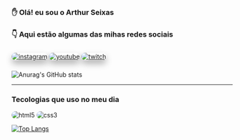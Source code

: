 ### ✋ Olá! eu sou o Arthur Seixas 
### 👇 Aqui estão algumas das mihas redes sociais 

<style>
a{
     opacity: 1;
     transition: all .4s
} 
a:hover{
    opacity: .5;
}
</style>

<div>
<a targer="_blank" href="https://www.instagram.com/thuruez_/"><img alt="instagram" src="https://img.shields.io/badge/Instagram-E4405F?style=for-the-badge&logo=instagram&logoColor=white" style="border-radius: 10px; box-shadow: 0px 8px 15px rgba(0, 0, 0, 0.3); margin: 10px 0px"></img></a>
<a targer="_blank" href="https://www.youtube.com/channel/UCqRVCLZtPPBDSi3U40fgTWA"><img alt="youtube" src="https://img.shields.io/badge/YouTube-FF0000?style=for-the-badge&logo=youtube&logoColor=white" style="border-radius: 10px; box-shadow: 0px 8px 15px rgba(0, 0, 0, 0.3); margin: 10px 0px"></img></a>
<a targer="_blank" href="https://www.twitch.tv/thurue"><img alt="twitch" src="https://img.shields.io/badge/Twitch-9146FF?style=for-the-badge&logo=twitch&logoColor=white" style="border-radius: 10px; box-shadow: 0px 8px 15px rgba(0, 0, 0, 0.3); margin: 10px 0px"></img></a>
</div>

![Anurag's GitHub stats](https://github-readme-stats.vercel.app/api?username=thurue&show_icons=true&theme=radical)
<hr>

### Tecologias que uso no meu dia
<div>
<img alt="html5" src="https://img.shields.io/badge/HTML5-E34F26?style=for-the-badge&logo=html5&logoColor=white" style="border-radius: 10px;"></img>
<img alt="css3" src="https://img.shields.io/badge/CSS3-1572B6?style=for-the-badge&logo=css3&logoColor=white" style="border-radius: 10px;"></img>
</div>

[![Top Langs](https://github-readme-stats.vercel.app/api/top-langs/?username=thurue&langs_count=8&theme=radical)](https://github.com/thurue/github-readme-stats)

